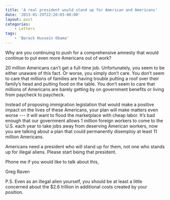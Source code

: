 ```yaml
---
title: 'A real president would stand up for American and Americans'
date: '2013-01-29T22:20:03-08:00'
layout: post
categories:
    - Letters
tags:
    - 'Barack Hussein Obama'
---
```


Why are you continuing to push for a comprehensive amnesty that would continue to put even more Americans out of work?  
  
20 million Americans can’t get a full-time job. Unfortunately, you seem to be either unaware of this fact. Or worse, you simply don’t care. You don’t seem to care that millions of families are having trouble putting a roof over their family’s head and putting food on the table. You don’t seem to care that millions of Americans are barely getting by on government benefits or living from paycheck to paycheck.

Instead of proposing immigration legislation that would make a positive impact on the lives of these Americans, your plan will make matters even worse --- it will want to flood the marketplace with cheap labor. It’s bad enough that our government allows 1 million foreign workers to come to the U.S. each year to take jobs away from deserving American workers, now you are talking about a plan that could permanently disemploy at least 11 million Americans.

Americans need a president who will stand up for them, not one who stands up for illegal aliens. Please start being that president.

Phone me if you would like to talk about this,

Greg Raven

P.S. Even as an illegal alien yourself, you should be at least a little concerned about the $2.6 trillion in additional costs created by your position.